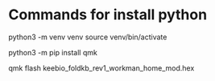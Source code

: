 # Commands for install python
python3 -m venv venv
source venv/bin/activate

python3 -m pip install qmk

qmk flash keebio_foldkb_rev1_workman_home_mod.hex
